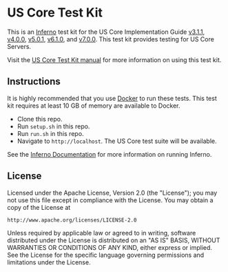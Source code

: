 # US Core Test Kit

This is an [Inferno](https://inferno-framework.github.io/) test kit
for the US Core Implementation Guide
[v3.1.1](https://hl7.org/fhir/us/core/STU3.1.1/),
[v4.0.0](https://hl7.org/fhir/us/core/STU4/),
[v5.0.1](https://hl7.org/fhir/us/core/STU5.0.1/),
[v6.1.0](https://hl7.org/fhir/us/core/STU6.1/), and
[v7.0.0](https://hl7.org/fhir/us/core/STU7/).  This test kit
provides testing for US Core Servers.

Visit the [US Core Test Kit manual](wiki) for more information on using this test kit.

## Instructions

It is highly recommended that you use [Docker](https://www.docker.com/) to run
these tests.  This test kit requires at least 10 GB of memory are available to Docker.

- Clone this repo.
- Run `setup.sh` in this repo.
- Run `run.sh` in this repo.
- Navigate to `http://localhost`. The US Core test suite will be available.

See the [Inferno Documentation](https://inferno-framework.github.io/docs/)
for more information on running Inferno.

## License

Licensed under the Apache License, Version 2.0 (the "License"); you may not use
this file except in compliance with the License. You may obtain a copy of the
License at
```
http://www.apache.org/licenses/LICENSE-2.0
```
Unless required by applicable law or agreed to in writing, software distributed
under the License is distributed on an "AS IS" BASIS, WITHOUT WARRANTIES OR
CONDITIONS OF ANY KIND, either express or implied. See the License for the
specific language governing permissions and limitations under the License.
